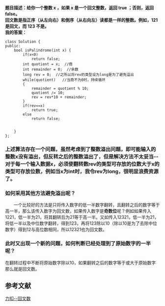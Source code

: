 **题目描述：给你一个整数 x ，如果 x 是一个回文整数，返回 true ；否则，返回 false。    
回文数是指正序（从左向右）和倒序（从右向左）读都是一样的整数。例如，121 是回文，而 123 不是。**    
**我的答案：**
```
class Solution {
public:
    bool isPalindrome(int x) {
        if(x<0)
            return false;
        int quotient = x;  //商
        int remainder = 0;  //余数
        long rev = 0;  //之所以将rev的类型设为long是为了避免溢出
        while(quotient)   //当商不为0时，持续循环
        {
            remainder = quotient % 10;   
            quotient /= 10;
            rev = rev*10 + remainder;
        }
        if(rev==x)
            return true;
        else
            return false;


    }
};
```
### 上述算法存在一个问题，虽然考虑到了**整数溢出问题**，即可能输入的整数x没有溢出，但反转之后的整数溢出了，但是解决方法不太妥当--对于每一个输入数据x，必须使翻转数rev的类型可存放的位数大于x的类型可存放位数，例如当x为int时，我令rev为long，很明显浪费资源了。   
### 如何采用其他方法避免溢出呢？      
&emsp;&emsp;一个比较好的方法是只将传入数字的低一半数字翻转，且翻转之后的数字等于高一半，那么该传入数字为回文数，如果传入数字是**奇数位**呢？例如如果传入1221，低一半为21，将其翻转后为21等于高一半。又如传入12321，低一半为21，将低一半以及中位数字翻转，得到123，再将123除以10（除以10是为了去除中位数字）得到12与高位数相同，所以12321也为回文数。         
### 此时又出现一个新的问题，如何判断已经处理到了原始数字的一半呢？   
在翻转过程中不断将原始数字除以10，如果翻转之后的数字等于或大于原始数字那么就是回文数。

## 参考文献
[力扣--回文数](https://leetcode-cn.com/problems/palindrome-number/solution/hui-wen-shu-by-leetcode-solution/)